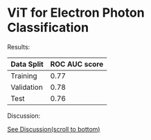 # ViT for Electron Photon Classification

Results:

| Data Split      | ROC AUC score   |
| --------------- | --------------- |
| Training        | 0.77            |
| Validation      | 0.78            |
| Test            | 0.76            |

Discussion:

[See Discussion(scroll to bottom)](./task_3.ipynb)

